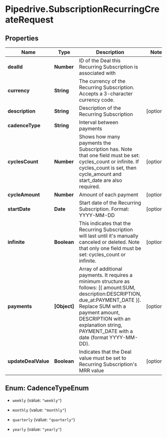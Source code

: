 # Pipedrive.SubscriptionRecurringCreateRequest

## Properties

Name | Type | Description | Notes
------------ | ------------- | ------------- | -------------
**dealId** | **Number** | ID of the Deal this Recurring Subscription is associated with | 
**currency** | **String** | The currency of the Recurring Subscription. Accepts a 3-character currency code. | 
**description** | **String** | Description of the Recurring Subscription | [optional] 
**cadenceType** | **String** | Interval between payments | 
**cyclesCount** | **Number** | Shows how many payments the Subscription has. Note that one field must be set: cycles_count or infinite. If cycles_count is set, then cycle_amount and start_date are also required. | [optional] 
**cycleAmount** | **Number** | Amount of each payment | [optional] 
**startDate** | **Date** | Start date of the Recurring Subscription. Format: YYYY-MM-DD | [optional] 
**infinite** | **Boolean** | This indicates that the Recurring Subscription will last until it&#39;s manually canceled or deleted. Note that only one field must be set: cycles_count or infinite. | [optional] 
**payments** | **[Object]** | Array of additional payments. It requires a minimum structure as follows: [{ amount:SUM, description:DESCRIPTION, due_at:PAYMENT_DATE }]. Replace SUM with a payment amount, DESCRIPTION with an explanation string, PAYMENT_DATE with a date (format YYYY-MM-DD). | [optional] 
**updateDealValue** | **Boolean** | Indicates that the Deal value must be set to Recurring Subscription&#39;s MRR value | [optional] 



## Enum: CadenceTypeEnum


* `weekly` (value: `"weekly"`)

* `monthly` (value: `"monthly"`)

* `quarterly` (value: `"quarterly"`)

* `yearly` (value: `"yearly"`)




